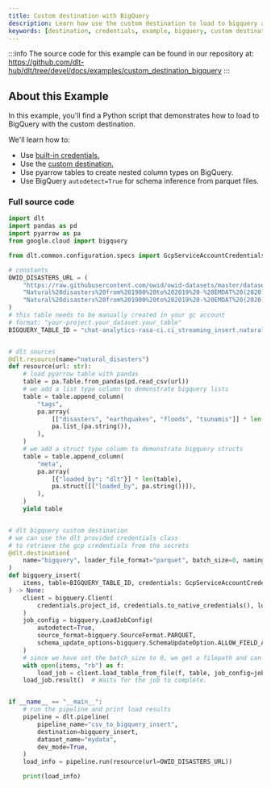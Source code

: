 ```yaml
---
title: Custom destination with BigQuery
description: Learn how use the custom destination to load to bigquery and use credentials
keywords: [destination, credentials, example, bigquery, custom destination]
---
```

:::info
The source code for this example can be found in our repository at: 
https://github.com/dlt-hub/dlt/tree/devel/docs/examples/custom_destination_bigquery
:::
## About this Example
In this example, you'll find a Python script that demonstrates how to load to BigQuery with the custom destination.

We'll learn how to:
- Use [built-in credentials.](../general-usage/credentials/complex_types#gcp-credentials)
- Use the [custom destination.](../dlt-ecosystem/destinations/destination.md)
- Use pyarrow tables to create nested column types on BigQuery.
- Use BigQuery `autodetect=True` for schema inference from parquet files.
### Full source code
```py
import dlt
import pandas as pd
import pyarrow as pa
from google.cloud import bigquery

from dlt.common.configuration.specs import GcpServiceAccountCredentials

# constants
OWID_DISASTERS_URL = (
    "https://raw.githubusercontent.com/owid/owid-datasets/master/datasets/"
    "Natural%20disasters%20from%201900%20to%202019%20-%20EMDAT%20(2020)/"
    "Natural%20disasters%20from%201900%20to%202019%20-%20EMDAT%20(2020).csv"
)
# this table needs to be manually created in your gc account
# format: "your-project.your_dataset.your_table"
BIGQUERY_TABLE_ID = "chat-analytics-rasa-ci.ci_streaming_insert.natural-disasters"


# dlt sources
@dlt.resource(name="natural_disasters")
def resource(url: str):
    # load pyarrow table with pandas
    table = pa.Table.from_pandas(pd.read_csv(url))
    # we add a list type column to demonstrate bigquery lists
    table = table.append_column(
        "tags",
        pa.array(
            [["disasters", "earthquakes", "floods", "tsunamis"]] * len(table),
            pa.list_(pa.string()),
        ),
    )
    # we add a struct type column to demonstrate bigquery structs
    table = table.append_column(
        "meta",
        pa.array(
            [{"loaded_by": "dlt"}] * len(table),
            pa.struct([("loaded_by", pa.string())]),
        ),
    )
    yield table


# dlt bigquery custom destination
# we can use the dlt provided credentials class
# to retrieve the gcp credentials from the secrets
@dlt.destination(
    name="bigquery", loader_file_format="parquet", batch_size=0, naming_convention="snake_case"
)
def bigquery_insert(
    items, table=BIGQUERY_TABLE_ID, credentials: GcpServiceAccountCredentials = dlt.secrets.value
) -> None:
    client = bigquery.Client(
        credentials.project_id, credentials.to_native_credentials(), location="US"
    )
    job_config = bigquery.LoadJobConfig(
        autodetect=True,
        source_format=bigquery.SourceFormat.PARQUET,
        schema_update_options=bigquery.SchemaUpdateOption.ALLOW_FIELD_ADDITION,
    )
    # since we have set the batch_size to 0, we get a filepath and can load the file directly
    with open(items, "rb") as f:
        load_job = client.load_table_from_file(f, table, job_config=job_config)
    load_job.result()  # Waits for the job to complete.


if __name__ == "__main__":
    # run the pipeline and print load results
    pipeline = dlt.pipeline(
        pipeline_name="csv_to_bigquery_insert",
        destination=bigquery_insert,
        dataset_name="mydata",
        dev_mode=True,
    )
    load_info = pipeline.run(resource(url=OWID_DISASTERS_URL))

    print(load_info)
```